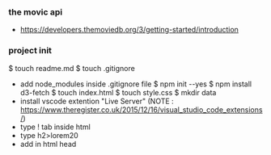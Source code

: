 ### the movic api
- https://developers.themoviedb.org/3/getting-started/introduction

### project init
$ touch readme.md
$ touch .gitignore
- add node_modules inside .gitignore file
$ npm init --yes
$ npm install d3-fetch
$ touch index.html
$ touch style.css
$ mkdir data
- install vscode extention "Live Server" (NOTE : https://www.theregister.co.uk/2015/12/16/visual_studio_code_extensions/)
- type ! tab inside html
- type h2>lorem20
- add <script src="https://d3js.org/d3.v5.js"></script> in html head